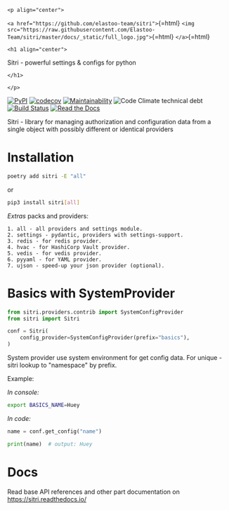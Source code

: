 ```{=html}
<p align="center">
```
`<a href="https://github.com/elastoo-team/sitri">`{=html}
`<img src="https://raw.githubusercontent.com/Elastoo-Team/sitri/master/docs/_static/full_logo.jpg">`{=html}
`</a>`{=html}
```{=html}
<h1 align="center">
```
Sitri - powerful settings & configs for python
```{=html}
</h1>
```
```{=html}
</p>
```
[![PyPI](https://img.shields.io/pypi/v/sitri)](https://pypi.org/project/sitri/)
[![codecov](https://codecov.io/gh/Elastoo-Team/sitri/branch/master/graph/badge.svg)](https://codecov.io/gh/elastoo-team/sitri)
[![Maintainability](https://api.codeclimate.com/v1/badges/625f1d869adbf4128f75/maintainability)](https://codeclimate.com/github/Elastoo-Team/sitri/maintainability)
![Code Climate technical
debt](https://img.shields.io/codeclimate/tech-debt/Elastoo-Team/sitri)
[![Build
Status](https://img.shields.io/endpoint.svg?url=https%3A%2F%2Factions-badge.atrox.dev%2FElastoo-Team%2Fsitri%2Fbadge&style=popout)](https://actions-badge.atrox.dev/Elastoo-Team/sitri/goto)
[![Read the
Docs](https://img.shields.io/readthedocs/sitri)](https://sitri.readthedocs.io)

Sitri - library for managing authorization and configuration data from a
single object with possibly different or identical providers

# Installation

``` bash
poetry add sitri -E "all"
```

or

``` bash
pip3 install sitri[all]
```

*Extras* packs and providers:

    1. all - all providers and settings module.
    2. settings - pydantic, providers with settings-support.
    3. redis - for redis provider.
    4. hvac - for HashiCorp Vault provider.
    5. vedis - for vedis provider.
    6. pyyaml - for YAML provider.
    7. ujson - speed-up your json provider (optional).

# Basics with SystemProvider

``` python
from sitri.providers.contrib import SystemConfigProvider
from sitri import Sitri

conf = Sitri(
    config_provider=SystemConfigProvider(prefix="basics"),
)
```

System provider use system environment for get config data. For unique -
sitri lookup to "namespace" by prefix.

Example:

*In console:*

``` bash
export BASICS_NAME=Huey
```

*In code:*

``` python
name = conf.get_config("name")

print(name)  # output: Huey
```

# Docs

Read base API references and other part documentation on
https://sitri.readthedocs.io/
